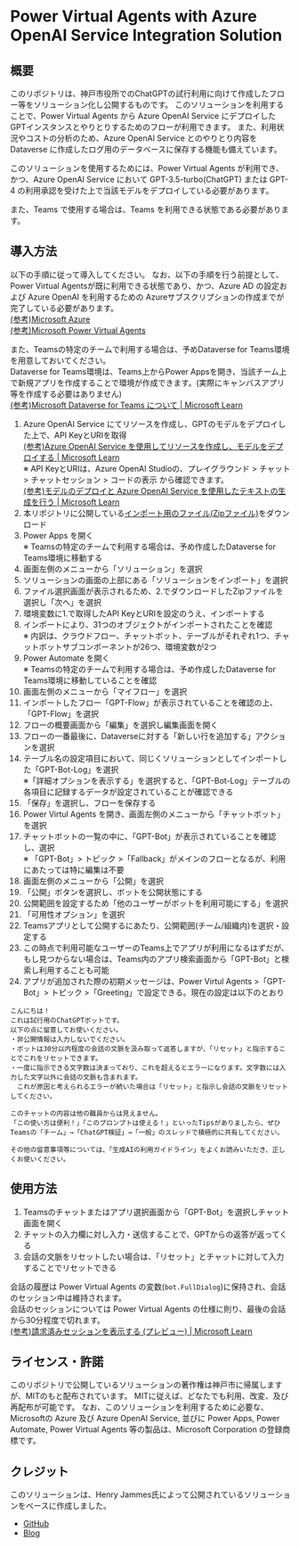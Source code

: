 # Power Virtual Agents with Azure OpenAI Service Integration Solution

## 概要
このリポジトリは、神戸市役所でのChatGPTの試行利用に向けて作成したフロー等をソリューション化し公開するものです。
このソリューションを利用することで、Power Virtual Agents から Azure OpenAI Service にデプロイしたGPTインスタンスとやりとりするためのフローが利用できます。
また、利用状況やコストの分析のため、Azure OpenAI Service とのやりとり内容を Dataverse に作成したログ用のデータベースに保存する機能も備えています。

このソリューションを使用するためには、Power Virtual Agents が利用でき、かつ、Azure OpenAI Service において GPT-3.5-turbo(ChatGPT) または GPT-4 の利用承認を受けた上で当該モデルをデプロイしている必要があります。

また、Teams で使用する場合は、Teams を利用できる状態である必要があります。

## 導入方法
以下の手順に従って導入してください。
なお、以下の手順を行う前提として、Power Virtual Agentsが既に利用できる状態であり、かつ、Azure AD の設定および Azure OpenAI を利用するための Azureサブスクリプションの作成までが完了している必要があります。   
[(参考)Microsoft Azure](https://azure.microsoft.com/ja-jp/free/cognitive-services/)  
[(参考)Microsoft Power Virtual Agents](https://powervirtualagents.microsoft.com/ja-jp/)  

また、Teamsの特定のチームで利用する場合は、予めDataverse for Teams環境を用意しておいてください。  
Dataverse for Teams環境は、Teams上からPower Appsを開き、当該チーム上で新規アプリを作成することで環境が作成できます。(実際にキャンバスアプリ等を作成する必要はありません)  
[(参考)Microsoft Dataverse for Teams について | Microsoft Learn](https://learn.microsoft.com/ja-jp/power-platform/admin/about-teams-environment)

1. Azure OpenAI Service にてリソースを作成し、GPTのモデルをデプロイした上で、API KeyとURIを取得  
[(参考)Azure OpenAI Service を使用してリソースを作成し、モデルをデプロイする | Microsoft Learn](https://learn.microsoft.com/ja-jp/azure/cognitive-services/openai/how-to/create-resource?pivots=web-portal)   
※ API KeyとURIは、Azure OpenAI Studioの、プレイグラウンド > チャット > チャットセッション > コードの表示 から確認できます。  
[(参考)モデルのデプロイと Azure OpenAI Service を使用したテキストの生成を行う | Microsoft Learn](https://learn.microsoft.com/ja-jp/azure/cognitive-services/openai/quickstart?tabs=command-line&pivots=programming-language-studio)
3. 本リポジトリに公開している[インポート用のファイル(Zipファイル)](https://github.com/City-of-Kobe/pva-aoai-integration-solution/blob/main/PVAAOAIIntegrationSolution_1_0_0_0.zip)をダウンロード
4. Power Apps を開く  
※ Teamsの特定のチームで利用する場合は、予め作成したDataverse for Teams環境に移動する
5. 画面左側のメニューから「ソリューション」を選択
6. ソリューションの画面の上部にある「ソリューションをインポート」を選択
7. ファイル選択画面が表示されるため、2.でダウンロードしたZipファイルを選択し「次へ」を選択
8. 環境変数に1.で取得したAPI KeyとURIを設定のうえ、インポートする
9. インポートにより、31つのオブジェクトがインポートされたことを確認  
※ 内訳は、クラウドフロー、チャットボット、テーブルがそれぞれ1つ、チャットボットサブコンポーネントが26つ、環境変数が2つ
10. Power Automate を開く  
※ Teamsの特定のチームで利用する場合は、予め作成したDataverse for Teams環境に移動していることを確認
11. 画面左側のメニューから「マイフロー」を選択
12. インポートしたフロー「GPT-Flow」が表示されていることを確認の上、「GPT-Flow」を選択
13. フローの概要画面から「編集」を選択し編集画面を開く
14. フローの一番最後に、Dataverseに対する「新しい行を追加する」アクションを選択
15. テーブル名の設定項目において、同じくソリューションとしてインポートした「GPT-Bot-Log」を選択  
※「詳細オプションを表示する」を選択すると、「GPT-Bot-Log」テーブルの各項目に記録するデータが設定されていることが確認できる
16. 「保存」を選択し、フローを保存する
17. Power Virtul Agents を開き、画面左側のメニューから「チャットボット」を選択
18. チャットボットの一覧の中に、「GPT-Bot」が表示されていることを確認し、選択  
※ 「GPT-Bot」> トピック >「Fallback」がメインのフローとなるが、利用にあたっては特に編集は不要
19. 画面左側のメニューから「公開」を選択
20. 「公開」ボタンを選択し、ボットを公開状態にする
21. 公開範囲を設定するため「他のユーザーがボットを利用可能にする」を選択
22. 「可用性オプション」を選択
23. Teamsアプリとして公開するにあたり、公開範囲(チーム/組織内)を選択・設定する
24. この時点で利用可能なユーザーのTeams上でアプリが利用になるはずだが、もし見つからない場合は、Teams内のアプリ検索画面から「GPT-Bot」と検索し利用することも可能
25. アプリが追加された際の初期メッセージは、Power Virtul Agents >「GPT-Bot」> トピック >「Greeting」で設定できる。現在の設定は以下のとおり

```
こんにちは！  
これは試行用のChatGPTボットです。  
以下の点に留意してお使いください。
・非公開情報は入力しないでください。
・ボットは30分以内程度の会話の文脈を汲み取って返答しますが、「リセット」と指示することでこれをリセットできます。
・一度に指示できる文字数は決まっており、これを超えるとエラーになります。文字数には入力した文字以外に会話の文脈も含まれます。  
　これが原因と考えられるエラーが続いた場合は「リセット」と指示し会話の文脈をリセットしてください。
```

```
このチャットの内容は他の職員からは見えません。  
「この使い方は便利！」「このプロンプトは使える！」といったTipsがありましたら、ぜひTeamsの「チーム」→「ChatGPT検証」→「一般」のスレッドで積極的に共有してください。
```

```
その他の留意事項等については、「生成AIの利用ガイドライン」をよくお読みいただき、正しくお使いください。
```

## 使用方法
1. Teamsのチャットまたはアプリ選択画面から「GPT-Bot」を選択しチャット画面を開く
2. チャットの入力欄に対し入力・送信することで、GPTからの返答が返ってくる
3. 会話の文脈をリセットしたい場合は、「リセット」とチャットに対して入力することでリセットできる
  
会話の履歴は Power Virtual Agents の変数(``bot.FullDialog``)に保持され、会話のセッション中は維持されます。  
会話のセッションについては Power Virtual Agents の仕様に則り、最後の会話から30分程度で切れます。  
[(参考)請求済みセッションを表示する (プレビュー) | Microsoft Learn](https://learn.microsoft.com/ja-jp/power-virtual-agents/analytics-billed-sessions)  

## ライセンス・許諾
このリポジトリで公開しているソリューションの著作権は神戸市に帰属しますが、MITのもと配布されています。
MITに従えば、どなたでも利用、改変、及び再配布が可能です。
なお、このソリューションを利用するために必要な、Microsoftの Azure 及び Azure OpenAI Service, 並びに Power Apps, Power Automate, Power Virtual Agents 等の製品は、Microsoft Corporation の登録商標です。

## クレジット
このソリューションは、Henry Jammes氏によって公開されているソリューションをベースに作成しました。
- [GitHub](https://github.com/microsoft/PowerVirtualAgentsSamples/tree/c75ea6c4e0311e59a98d70b582c8e8184edca638)
- [Blog](https://powerusers.microsoft.com/t5/Power-Platform-Integrations/Integrate-a-PVA-chatbot-with-Azure-OpenAI-ChatGPT-using-the-Chat/m-p/2146180#M249)
